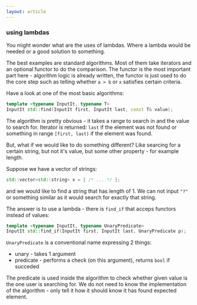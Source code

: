 ```yaml
---
layout: article
---
```


### using lambdas

You might wonder what are the uses of lambdas. Where a lambda would be needed or a good solution to something.

The best examples are standard algorithms. Most of them take iterators and an optional functor to do the comparison. The functor is the most important part here - algorithm logic is already written, the functor is just used to do the core step such as telling whether `a > b` or `x` satisfies certain criteria.

Have a look at one of the most basic algorithms:

```c++
template <typename InputIt, typename T>
InputIt std::find(InputIt first, InputIt last, const T& value);
```

The algorithm is pretty obvious - it takes a range to search in and the value to search for. Iterator is returned: `last` if the element was not found or something in range `[first, last)` if the element was found.

But, what if we would like to do something different? Like searcing for a certain string, but not it's value, but some other property - for example length.

Suppose we have a vector of strings:

```c++
std::vector<std::string> v = { /* ... */ };
```

and we would like to find a string that has length of 1. We can not input `"?"` or something similar as it would search for exactly that string.

The answer is to use a lambda - there is `find_if` that acceps functors instead of values:

```c++
template <typename InputIt, typename UnaryPredicate>
InputIt std::find_if(InputIt first, InputIt last, UnaryPredicate p);
```

`UnaryPredicate` is a conventional name expressing 2 things:

- unary - takes 1 argument
- predicate - performs a check (on this argument), returns `bool` if succeded

The predicate is used inside the algorithm to check whether given value is the one user is searching for. We do not need to know the implementation of the algorithm - only tell it how it should know it has found expected element.